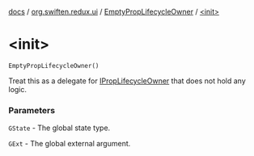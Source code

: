 [docs](../../index.md) / [org.swiften.redux.ui](../index.md) / [EmptyPropLifecycleOwner](index.md) / [&lt;init&gt;](./-init-.md)

# &lt;init&gt;

`EmptyPropLifecycleOwner()`

Treat this as a delegate for [IPropLifecycleOwner](../-i-prop-lifecycle-owner/index.md) that does not hold any logic.

### Parameters

`GState` - The global state type.

`GExt` - The global external argument.
